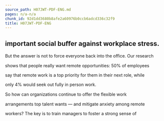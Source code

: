 ```yaml
---
source_path: H07JWT-PDF-ENG.md
pages: n/a-n/a
chunk_id: 92d1dd3680b8afe2a60976b0ccb6adcd336c32f9
title: H07JWT-PDF-ENG
---
```

## important social buﬀer against workplace stress.

But the answer is not to force everyone back into the oﬃce. Our research

shows that people really want remote opportunities: 50% of employees

say that remote work is a top priority for them in their next role, while

only 4% would seek out fully in person work.

So how can organizations continue to oﬀer the ﬂexible work

arrangements top talent wants — and mitigate anxiety among remote

workers? The key is to train managers to foster a strong sense of
